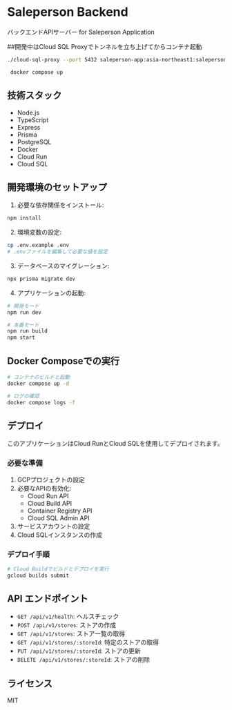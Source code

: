 # Saleperson Backend

バックエンドAPIサーバー for Saleperson Application

##開発中はCloud SQL Proxyでトンネルを立ち上げてからコンテナ起動

```bash
./cloud-sql-proxy --port 5432 saleperson-app:asia-northeast1:saleperson-app-db

 docker compose up
```


## 技術スタック

- Node.js
- TypeScript
- Express
- Prisma
- PostgreSQL
- Docker
- Cloud Run
- Cloud SQL

## 開発環境のセットアップ

1. 必要な依存関係をインストール:
```bash
npm install
```

2. 環境変数の設定:
```bash
cp .env.example .env
# .envファイルを編集して必要な値を設定
```

3. データベースのマイグレーション:
```bash
npx prisma migrate dev
```

4. アプリケーションの起動:
```bash
# 開発モード
npm run dev

# 本番モード
npm run build
npm start
```

## Docker Composeでの実行

```bash
# コンテナのビルドと起動
docker compose up -d

# ログの確認
docker compose logs -f
```

## デプロイ

このアプリケーションはCloud RunとCloud SQLを使用してデプロイされます。

### 必要な準備

1. GCPプロジェクトの設定
2. 必要なAPIの有効化:
   - Cloud Run API
   - Cloud Build API
   - Container Registry API
   - Cloud SQL Admin API
3. サービスアカウントの設定
4. Cloud SQLインスタンスの作成

### デプロイ手順

```bash
# Cloud Buildでビルドとデプロイを実行
gcloud builds submit
```

## API エンドポイント

- `GET /api/v1/health`: ヘルスチェック
- `POST /api/v1/stores`: ストアの作成
- `GET /api/v1/stores`: ストア一覧の取得
- `GET /api/v1/stores/:storeId`: 特定のストアの取得
- `PUT /api/v1/stores/:storeId`: ストアの更新
- `DELETE /api/v1/stores/:storeId`: ストアの削除

## ライセンス

MIT